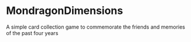 # MondragonDimensions
A simple card collection game to commemorate the friends and memories of the past four years
